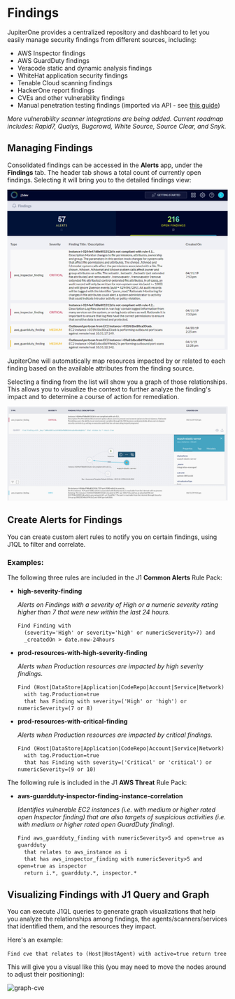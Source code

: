 # Findings

JupiterOne provides a centralized repository and dashboard to let you easily
manage security findings from different sources, including:

- AWS Inspector findings
- AWS GuardDuty findings
- Veracode static and dynamic analysis findings
- WhiteHat application security findings
- Tenable Cloud scanning findings
- HackerOne report findings
- CVEs and other vulnerability findings
- Manual penetration testing findings (imported via API - see [this guide][1])

*More vulnerability scanner integrations are being added. Current roadmap
includes: Rapid7, Qualys, Bugcrowd, White Source, Source Clear, and Snyk.*

## Managing Findings

Consolidated findings can be accessed in the **Alerts** app, under the
**Findings** tab. The header tab shows a total count of currently open findings.
Selecting it will bring you to the detailed findings view:

![](../assets/alerts-findings-grid.png)

JupiterOne will automatically map resources impacted by or related to each
finding based on the available attributes from the finding source.

Selecting a finding from the list will show you a graph of those relationships.
This allows you to visualize the context to further analyze the finding's impact
and to determine a course of action for remediation.

![](../assets/alerts-findings-graph.png)

## Create Alerts for Findings

You can create custom alert rules to notify you on certain findings, using J1QL
to filter and correlate.

### Examples:

The following three rules are included in the J1 **Common Alerts** Rule Pack:

- **high-severity-finding**

  *Alerts on Findings with a severity of High or a numeric severity rating
  higher than 7 that were new within the last 24 hours.*

  ```j1ql
  Find Finding with
    (severity='High' or severity='high' or numericSeverity>7) and
    _createdOn > date.now-24hours
  ```

- **prod-resources-with-high-severity-finding**

  *Alerts when Production resources are impacted by high severity findings.*

  ```j1ql
  Find (Host|DataStore|Application|CodeRepo|Account|Service|Network)
    with tag.Production=true
    that has Finding with severity=('High' or 'high') or numericSeverity=(7 or 8)
  ```

- **prod-resources-with-critical-finding**

  *Alerts when Production resources are impacted by critical findings.*

  ```j1ql
  Find (Host|DataStore|Application|CodeRepo|Account|Service|Network)
    with tag.Production=true
    that has Finding with severity=('Critical' or 'critical') or numericSeverity=(9 or 10)
  ```

The following rule is included in the J1 **AWS Threat** Rule Pack:

- **aws-guardduty-inspector-finding-instance-correlation**

  *Identifies vulnerable EC2 instances (i.e. with medium or higher rated open
  Inspector finding) that are also targets of suspicious activities (i.e. with
  medium or higher rated open GuardDuty finding).*

  ```j1ql
  Find aws_guardduty_finding with numericSeverity>5 and open=true as guardduty
    that relates to aws_instance as i
    that has aws_inspector_finding with numericSeverity>5 and open=true as inspector
    return i.*, guardduty.*, inspector.*
  ```

## Visualizing Findings with J1 Query and Graph

You can execute J1QL queries to generate graph visualizations that help you
analyze the relationships among findings, the agents/scanners/services that
identified them, and the resources they impact.

Here's an example:

```Find cve that relates to (Host|HostAgent) with active=true return tree```

This will give you a visual like this (you may need to move the nodes around to
adjust their positioning):

![graph-cve](../assets/graph-cve-agents.png)

[1]: secops-artifacts-in-j1.md